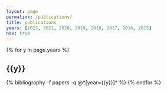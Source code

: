 ```yaml
---
layout: page
permalink: /publications/
title: publications
years: [2022, 2021, 2020, 2019, 2018, 2017, 2016, 2015]
nav: true
---
```


<div class="publications">

{% for y in page.years %}
  <h2 class="year"><strong>{{y}}</strong></h2>
  {% bibliography -f papers -q @*[year={{y}}]* %}
{% endfor %}

</div>
